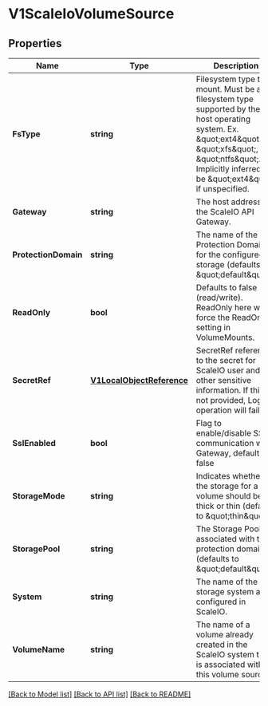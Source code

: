 # V1ScaleIoVolumeSource

## Properties
Name | Type | Description | Notes
------------ | ------------- | ------------- | -------------
**FsType** | **string** | Filesystem type to mount. Must be a filesystem type supported by the host operating system. Ex. \&quot;ext4\&quot;, \&quot;xfs\&quot;, \&quot;ntfs\&quot;. Implicitly inferred to be \&quot;ext4\&quot; if unspecified. | [optional] [default to null]
**Gateway** | **string** | The host address of the ScaleIO API Gateway. | [default to null]
**ProtectionDomain** | **string** | The name of the Protection Domain for the configured storage (defaults to \&quot;default\&quot;). | [optional] [default to null]
**ReadOnly** | **bool** | Defaults to false (read/write). ReadOnly here will force the ReadOnly setting in VolumeMounts. | [optional] [default to null]
**SecretRef** | [**V1LocalObjectReference**](v1.LocalObjectReference.md) | SecretRef references to the secret for ScaleIO user and other sensitive information. If this is not provided, Login operation will fail. | [default to null]
**SslEnabled** | **bool** | Flag to enable/disable SSL communication with Gateway, default false | [optional] [default to null]
**StorageMode** | **string** | Indicates whether the storage for a volume should be thick or thin (defaults to \&quot;thin\&quot;). | [optional] [default to null]
**StoragePool** | **string** | The Storage Pool associated with the protection domain (defaults to \&quot;default\&quot;). | [optional] [default to null]
**System** | **string** | The name of the storage system as configured in ScaleIO. | [default to null]
**VolumeName** | **string** | The name of a volume already created in the ScaleIO system that is associated with this volume source. | [optional] [default to null]

[[Back to Model list]](../README.md#documentation-for-models) [[Back to API list]](../README.md#documentation-for-api-endpoints) [[Back to README]](../README.md)


